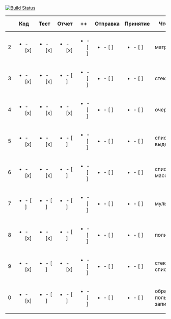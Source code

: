 ﻿
[![Build Status](https://travis-ci.org/Kitilonom/381706-1_Bezruchko.svg?branch=master)](https://travis-ci.org/Kitilonom/381706-1_Bezruchko)



|| Код | Тест | Отчет | ++ | Отправка| Принятие | Что там | Название проекта   | 
|--|---|------|-------|----|---------|----------|---------|--------------------|
|2|  <ul><li>- [x] </li></ul>  | <ul><li>- [x] </li></ul> | <ul><li>- [x] </li></ul> | <ul><li>- [ ] </li></ul> | <ul><li>- [ ] </li></ul> | <ul><li>- [ ] </li></ul> | матрица | Vector | 
|3|  <ul><li>- [x] </li></ul>  | <ul><li>- [x] </li></ul> | <ul><li>- [ ] </li></ul> | <ul><li>- [ ] </li></ul> | <ul><li>- [ ] </li></ul> | <ul><li>- [ ] </li></ul> | стек | Stack_on_list | 
|4|  <ul><li>- [x] </li></ul>  | <ul><li>- [x] </li></ul> | <ul><li>- [x] </li></ul> | <ul><li>- [ ] </li></ul> | <ul><li>- [ ] </li></ul> | <ul><li>- [ ] </li></ul> | очередь | Queue | 
|5|  <ul><li>- [x] </li></ul>  | <ul><li>- [x] </li></ul> | <ul><li>- [ ] </li></ul> | <ul><li>- [ ] </li></ul> | <ul><li>- [ ] </li></ul> | <ul><li>- [ ] </li></ul> | список на выделении | List_on_selection | 
|6|  <ul><li>- [x] </li></ul>  | <ul><li>- [x] </li></ul> | <ul><li>- [ ] </li></ul> | <ul><li>- [ ] </li></ul> | <ul><li>- [ ] </li></ul> | <ul><li>- [ ] </li></ul> | список на массивах | List_on_array | 
|7|  <ul><li>- [ ] </li></ul>  | <ul><li>- [ ] </li></ul> | <ul><li>- [ ] </li></ul> | <ul><li>- [ ] </li></ul> | <ul><li>- [ ] </li></ul> | <ul><li>- [ ] </li></ul> | мультистек | Multistack | 
|8|  <ul><li>- [x] </li></ul>  | <ul><li>- [x] </li></ul> | <ul><li>- [ ] </li></ul> | <ul><li>- [ ] </li></ul> | <ul><li>- [ ] </li></ul> | <ul><li>- [ ] </li></ul> | полиномы | Polynom | 
|9|  <ul><li>- [x] </li></ul>  | <ul><li>- [ ] </li></ul> | <ul><li>- [x] </li></ul> | <ul><li>- [ ] </li></ul> | <ul><li>- [ ] </li></ul> | <ul><li>- [ ] </li></ul> | стек на списках | Stack | 
|0|  <ul><li>- [x] </li></ul>  | <ul><li>- [ ] </li></ul> | <ul><li>- [ ] </li></ul> | <ul><li>- [ ] </li></ul> | <ul><li>- [ ] </li></ul> | <ul><li>- [ ] </li></ul> | обратная польская запись | Polish | 


